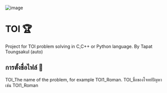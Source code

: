 ![image](https://i.imgur.com/vzYVGZP.jpg)
# TOI 🏆
Project for TOI problem solving in C,C++ or Python language.
By Tapat Toungsakul (auto)

## การตั้งชื่อไฟล์ 💾
TOI_The name of the problem, for example TOI1_Roman.
TOI_ชื่อของโจทย์ปัญหา เช่น TOI1_Roman
